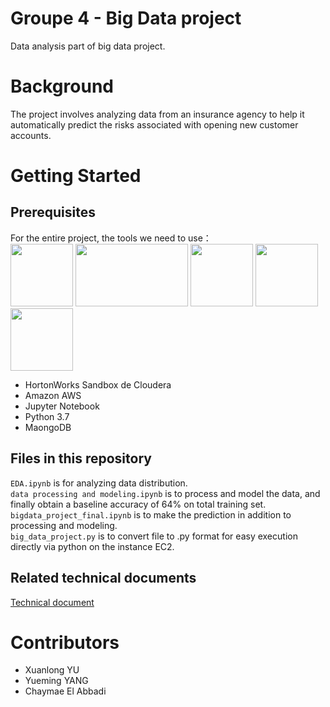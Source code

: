 Groupe 4 - Big Data project
=============================
Data analysis part of big data project.

# Background
The project involves analyzing data from an insurance agency to help it automatically predict the risks associated with opening new customer accounts.

# Getting Started
## Prerequisites
For the entire project, the tools we need to use：<br>
<img src="https://www.cloudera.com/content/dam/www/marketing/images/hwx/icons/hdp-icon.png" width="100" height="100">
<img src="https://upload.wikimedia.org/wikipedia/commons/thumb/9/93/Amazon_Web_Services_Logo.svg/1200px-Amazon_Web_Services_Logo.svg.png" width="180" height="100">
<img src="https://upload.wikimedia.org/wikipedia/commons/thumb/3/38/Jupyter_logo.svg/1200px-Jupyter_logo.svg.png" width="100" height="100">
<img src="https://www.python.org/static/opengraph-icon-200x200.png" width="100" height="100">
<img src="https://miro.medium.com/max/3200/1*DiNIG4Bfpm65_wwXf_JwMA.png" width="100" height="100">
* HortonWorks Sandbox de Cloudera 
* Amazon AWS
* Jupyter Notebook
* Python 3.7
* MaongoDB

## Files in this repository
`EDA.ipynb` is for analyzing data distribution.<br>
`data processing and modeling.ipynb` is to process and model the data, and finally obtain a baseline accuracy of 64% on total training set.<br>
`bigdata_project_final.ipynb` is to make the prediction in addition to processing and modeling.<br>
`big_data_project.py` is to convert file to .py format for easy execution directly via python on the instance EC2.

## Related technical documents
[Technical document](https://docs.google.com/document/d/1LSI3FLEaSCeHML0sj-ZJbeofFWwaZMe2/edit)

# Contributors
* Xuanlong YU
* Yueming YANG
* Chaymae El Abbadi


